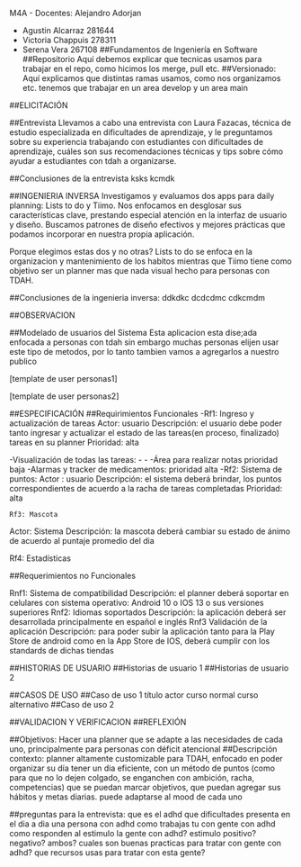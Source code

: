 M4A - Docentes: Alejandro  Adorjan
- Agustin Alcarraz 281644
- Victoria Chappuis 278311
- Serena Vera      267108
##Fundamentos de Ingeniería en Software
##Repositorio
Aquí debemos explicar que tecnicas usamos para trabajar en el repo, como hicimos los merge, pull etc.
##Versionado:
Aquí explicamos que distintas ramas usamos, como nos organizamos etc.
tenemos que trabajar en un area develop y un area main


##ELICITACIÓN

##Entrevista
Llevamos a cabo una entrevista con Laura Fazacas, técnica de estudio especializada en dificultades de aprendizaje, y le preguntamos sobre su experiencia trabajando con estudiantes con dificultades de aprendizaje, cuáles son sus recomendaciones técnicas y tips sobre cómo ayudar a estudiantes con tdah a organizarse.

##Conclusiones de la entrevista
ksks
kcmdk




##INGENIERIA INVERSA
Investigamos y evaluamos dos apps para daily planning: Lists to do y Tiimo. Nos enfocamos en desglosar sus características clave, prestando especial atención en la interfaz de usuario y diseño. Buscamos patrones de diseño efectivos y mejores prácticas que podamos incorporar en nuestra propia aplicación.

Porque elegimos estas dos y no otras? Lists to do se enfoca en la organizacion y mantenimiento de los habitos mientras que Tiimo tiene como objetivo ser un planner mas que nada visual hecho para personas con TDAH.

##Conclusiones de la ingenieria inversa:
ddkdkc
dcdcdmc
cdkcmdm

##OBSERVACION

##Modelado de usuarios del Sistema
Esta aplicacion esta dise;ada enfocada a personas con tdah sin embargo muchas personas elijen usar este tipo de metodos, por lo tanto tambien vamos a agregarlos a nuestro publico

[template de user personas1]

[template de user personas2]

##ESPECIFICACIÓN
##Requirimientos Funcionales
 	-Rf1: Ingreso y actualización de tareas 
Actor: usuario
Descripción: el usuario debe poder tanto ingresar y actualizar el estado de las tareas(en proceso, 	finalizado) tareas en su planner
Prioridad: alta

-Visualización de todas las tareas:
		-
		-
	-Área para realizar notas
		prioridad baja
	-Alarmas y tracker de medicamentos:
	prioridad alta
-Rf2: Sistema de puntos:
Actor : usuario
	Descripción: el sistema deberá brindar, los puntos correspondientes de acuerdo a la racha de tareas completadas
	Prioridad: alta
	
	Rf3: Mascota
Actor: Sistema 
Descripción: la mascota deberá cambiar su estado de ánimo de acuerdo al puntaje promedio del dia 

Rf4: Estadísticas

##Requerimientos no Funcionales

Rnf1: Sistema de compatibilidad
 	Descripción: el planner deberá soportar en celulares con sistema operativo: Android 10 o IOS 13 o sus versiones superiores
Rnf2: Idiomas soportados
Descripción: la aplicación deberá ser desarrollada principalmente en español e inglés
Rnf3 Validación de la aplicación
Descripción: para poder subir la aplicación tanto para la Play Store de android como en la App Store de IOS, deberá cumplir con los standards de dichas tiendas 

##HISTORIAS DE USUARIO
##Historias de usuario 1
##Historias de usuario 2

##CASOS DE USO
##Caso de uso 1
título
actor
curso normal
curso alternativo
##Caso de uso 2

##VALIDACION Y VERIFICACION
##REFLEXIÓN


##Objetivos: Hacer una planner que se adapte a las necesidades de cada uno, principalmente para personas con déficit atencional
##Descripción contexto: planner altamente customizable para TDAH, enfocado en poder organizar su día tener un dia eficiente, con un método de puntos (como para que no lo dejen colgado, se enganchen con ambición, racha, competencias) que se puedan marcar objetivos, que puedan agregar sus hábitos y metas diarias. puede adaptarse al mood de cada uno


 























##preguntas para la entrevista:
que es el adhd
que dificultades presenta en el dia a dia una persona con adhd
como trabajas tu con gente con adhd
como responden al estimulo la gente con adhd? estimulo positivo? negativo? ambos?
cuales son buenas practicas para tratar con gente con adhd?
que recursos usas para tratar con esta gente?
